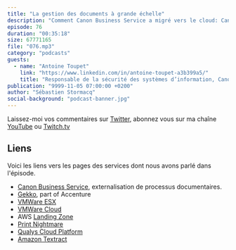 ```yaml
---
title: "La gestion des documents à grande échelle"
description: "Comment Canon Business Service a migré vers le cloud: Canon Business Service propose à ses clients de traiter leurs documents : les recevoir, les analyser, en extraire les données et retourner les données structurées et les documents numérisés à leurs clients. Dans cet épisode, nous découvrons ce métier de traitements des documents papiers et des contraintes qu'il impose aux infrastructures informatiques. Nous parlons de la migration vers le cloud de la plate-forme on-premises, basée sur VMWare de Canon, tout en renforcant leur posture de sécurité et de conformité."
episode: 76
duration: "00:35:18"
size: 67771165
file: "076.mp3"
category: "podcasts"
guests:
  - name: "Antoine Toupet"
    link: "https://www.linkedin.com/in/antoine-toupet-a3b399a5/"
    title: "Responsable de la sécurité des systèmes d’information, Canon France Business Services"
publication: "9999-11-05 07:00:00 +0200"
author: "Sébastien Stormacq"
social-background: "podcast-banner.jpg"
---
```


Laissez-moi vos commentaires sur [Twitter](https://twitter.com/sebsto), abonnez vous sur ma chaîne [YouTube](https://www.youtube.com/sebsto) ou [Twitch.tv](https://www.twitch.tv/sebAWS)

## Liens

Voici les liens vers les pages des services dont nous avons parlé dans l'épisode.

- [Canon Business Service](https://www.canon.fr/business/services/document-process-outsourcing-services/), externalisation de processus documentaires.
- [Gekko](https://www.gekko.fr/en/16014-2/), part of Accenture
- [VMWare ESX](https://www.vmware.com/products/esxi-and-esx.html)
- [VMWare Cloud](https://aws.amazon.com/vmware/)
- AWS [Landing Zone](https://aws.amazon.com/solutions/implementations/aws-landing-zone/)
- [Print Nightmare](https://msrc.microsoft.com/update-guide/vulnerability/CVE-2021-34527)
- [Qualys Cloud Platform](https://www.qualys.com/cloud-platform/)
- [Amazon Textract](https://aws.amazon.com/textract/)

